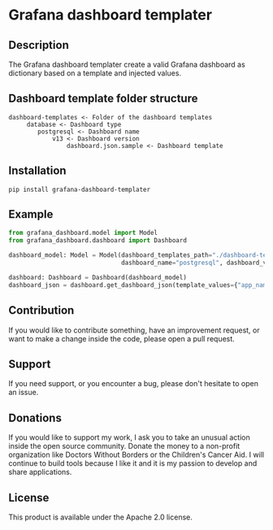 # Grafana dashboard templater

## Description

The Grafana dashboard templater create a valid Grafana dashboard as dictionary based on a template and injected values.

## Dashboard template folder structure

```
dashboard-templates <- Folder of the dashboard templates
     database <- Dashboard type
        postgresql <- Dashboard name
            v13 <- Dashboard version
                dashboard.json.sample <- Dashboard template
```

## Installation

`pip install grafana-dashboard-templater`

## Example

```python
from grafana_dashboard.model import Model
from grafana_dashboard.dashboard import Dashboard

dashboard_model: Model = Model(dashboard_templates_path="./dashboard-templates", dashboard_type="database",
                               dashboard_name="postgresql", dashboard_version="v13")

dashboard: Dashboard = Dashboard(dashboard_model)
dashboard_json = dashboard.get_dashboard_json(template_values={"app_name": "PostgreSQL", "prometheus_name": "k8s-sonarqube-postgresql"})
```

## Contribution
If you would like to contribute something, have an improvement request, or want to make a change inside the code, please open a pull request.

## Support
If you need support, or you encounter a bug, please don't hesitate to open an issue.

## Donations
If you would like to support my work, I ask you to take an unusual action inside the open source community. Donate the money to a non-profit organization like Doctors Without Borders or the Children's Cancer Aid. I will continue to build tools because I like it and it is my passion to develop and share applications.

## License
This product is available under the Apache 2.0 license.
